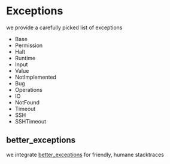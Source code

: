 # Exceptions
we provide a carefully picked list of exceptions


- Base
- Permission
- Halt
- Runtime
- Input
- Value
- NotImplemented
- Bug
- Operations
- IO
- NotFound
- Timeout
- SSH
- SSHTimeout

## better_exceptions

we integrate [better_exceptions](https://github.com/Qix-/better-exceptions) for friendly, humane stacktraces 

